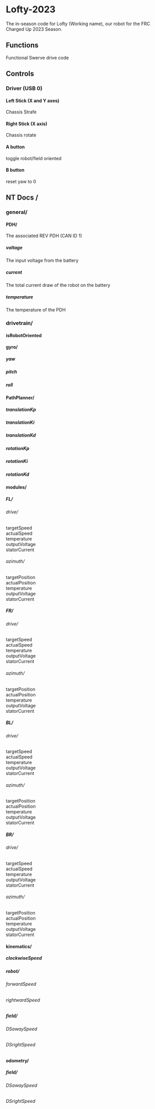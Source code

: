 # Lofty-2023
The in-season code for Lofty (Working name), our robot for the FRC Charged Up 2023 Season. 


## Functions
Functional Swerve drive code

## Controls
### Driver (USB 0)
#### Left Stick (X and Y axes)
Chassis Strafe
#### Right Stick (X axis)
Chassis rotate
#### A button
toggle robot/field oriented
#### B button
reset yaw to 0


## NT Docs /
### general/
#### PDH/
The associated REV PDH (CAN ID 1)
##### voltage
The input voltage from the battery
##### current
The total current draw of the robot on the battery
##### temperature
The temperature of the PDH
### drivetrain/
#### isRobotOriented
#### gyro/
##### yaw
##### pitch
##### roll
#### PathPlanner/
##### translationKp
##### translationKi
##### translationKd
##### rotationKp
##### rotationKi
##### rotationKd
#### modules/
##### FL/
###### drive/
targetSpeed<br>
actualSpeed<br>
temperature<br>
outputVoltage<br>
statorCurrent<br>
###### azimuth/
targetPosition<br>
actualPosition<br>
temperature<br>
outputVoltage<br>
statorCurrent<br>
##### FR/
###### drive/
targetSpeed<br>
actualSpeed<br>
temperature<br>
outputVoltage<br>
statorCurrent<br>
###### azimuth/
targetPosition<br>
actualPosition<br>
temperature<br>
outputVoltage<br>
statorCurrent<br>
##### BL/
###### drive/
targetSpeed<br>
actualSpeed<br>
temperature<br>
outputVoltage<br>
statorCurrent<br>
###### azimuth/
targetPosition<br>
actualPosition<br>
temperature<br>
outputVoltage<br>
statorCurrent<br>
##### BR/
###### drive/
targetSpeed<br>
actualSpeed<br>
temperature<br>
outputVoltage<br>
statorCurrent<br>
###### azimuth/
targetPosition<br>
actualPosition<br>
temperature<br>
outputVoltage<br>
statorCurrent<br>
#### kinematics/
##### clockwiseSpeed
##### robot/
###### forwardSpeed
###### rightwardSpeed
##### field/
###### DSawaySpeed
###### DSrightSpeed
#### odometry/
##### field/
###### DSawaySpeed
###### DSrightSpeed